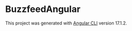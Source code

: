 # BuzzfeedAngular

This project was generated with [Angular CLI](https://github.com/angular/angular-cli) version 17.1.2.